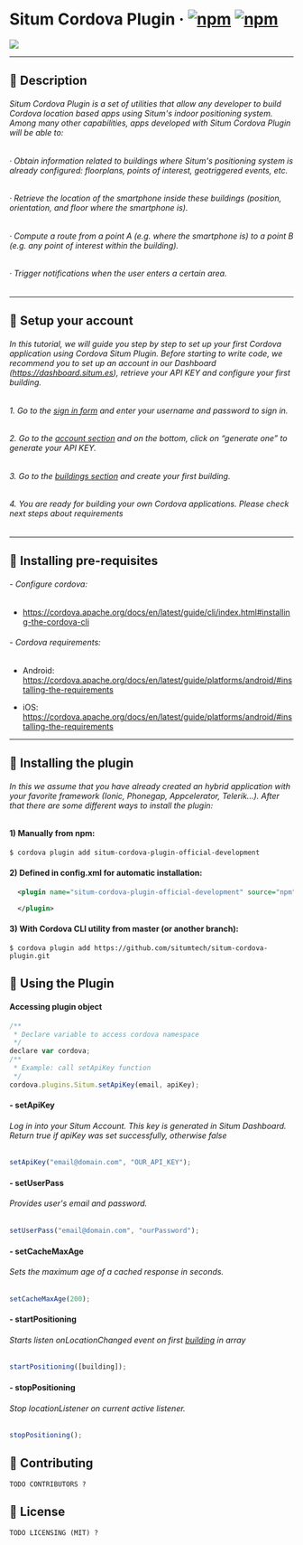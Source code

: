 # Situm Cordova Plugin &middot; [![npm](https://img.shields.io/npm/dm/situm-cordova-plugin-official-development.svg)]() [![npm](https://img.shields.io/npm/v/situm-cordova-plugin-official-development.svg)]()

[![](https://situm.es/assets/svg/logo-situm.svg)](https://www.situm.es)

---

## :large_blue_diamond: Description

###### Situm Cordova Plugin is a set of utilities that allow any developer to build Cordova location based apps using Situm's indoor positioning system. Among many other capabilities, apps developed with Situm Cordova Plugin will be able to:

###### · Obtain information related to buildings where Situm's positioning system is already configured: floorplans, points of interest, geotriggered events, etc.

###### · Retrieve the location of the smartphone inside these buildings (position, orientation, and floor where the smartphone is).

###### · Compute a route from a point A (e.g. where the smartphone is) to a point B (e.g. any point of interest within the building).

###### · Trigger notifications when the user enters a certain area.

---

## :large_blue_diamond: Setup your account

###### In this tutorial, we will guide you step by step to set up your first Cordova application using Cordova Situm Plugin. Before starting to write code, we recommend you to set up an account in our Dashboard (https://dashboard.situm.es), retrieve your API KEY and configure your first building.

###### 1. Go to the [sign in form](http://dashboard.situm.es/accounts/register) and enter your username and password to sign in.

###### 2. Go to the [account section](https://dashboard.situm.es/accounts/profile) and on the bottom, click on “generate one” to generate your API KEY.

###### 3. Go to the [buildings section](http://dashboard.situm.es/buildings) and create your first building.

###### 4. You are ready for building your own Cordova applications. Please check next steps about requirements

---

## :large_blue_diamond: Installing pre-requisites

###### - Configure cordova:

* https://cordova.apache.org/docs/en/latest/guide/cli/index.html#installing-the-cordova-cli

###### - Cordova requirements:

* Android: https://cordova.apache.org/docs/en/latest/guide/platforms/android/#installing-the-requirements

* iOS: https://cordova.apache.org/docs/en/latest/guide/platforms/android/#installing-the-requirements

---

## :large_blue_diamond: Installing the plugin

###### In this we assume that you have already created an hybrid application with your favorite framework (Ionic, Phonegap, Appcelerator, Telerik...). After that there are some different ways to install the plugin:

#### 1) Manually from npm:

```bash
$ cordova plugin add situm-cordova-plugin-official-development
```

#### 2) Defined in config.xml for automatic installation:

```xml
  <plugin name="situm-cordova-plugin-official-development" source="npm">

  </plugin>
```

#### 3) With Cordova CLI utility from master (or another branch):

```
$ cordova plugin add https://github.com/situmtech/situm-cordova-plugin.git
```

## :large_blue_diamond: Using the Plugin

#### Accessing plugin object

```javascript
/**
 * Declare variable to access cordova namespace
 */
declare var cordova;
/**
 * Example: call setApiKey function
 */
cordova.plugins.Situm.setApiKey(email, apiKey);
```

#### - setApiKey

###### Log in into your Situm Account. This key is generated in Situm Dashboard. Return true if apiKey was set successfully, otherwise false

```javascript
setApiKey("email@domain.com", "OUR_API_KEY");
```

#### - setUserPass

###### Provides user's email and password.

```javascript
setUserPass("email@domain.com", "ourPassword");
```

#### - setCacheMaxAge

###### Sets the maximum age of a cached response in seconds.

```javascript
setCacheMaxAge(200);
```

#### - startPositioning

###### Starts listen onLocationChanged event on first [building](http://htmlpreview.github.io/?https://github.com/cocodinTech/situm-cordova-plugin/blob/master/www/android/docs/symbols/Building.html) in array

```javascript
startPositioning([building]);
```

#### - stopPositioning

###### Stop locationListener on current active listener.

```javascript
stopPositioning();
```

## :large_blue_diamond: Contributing

```
TODO CONTRIBUTORS ?
```

## :large_blue_diamond: License

```
TODO LICENSING (MIT) ?
```
